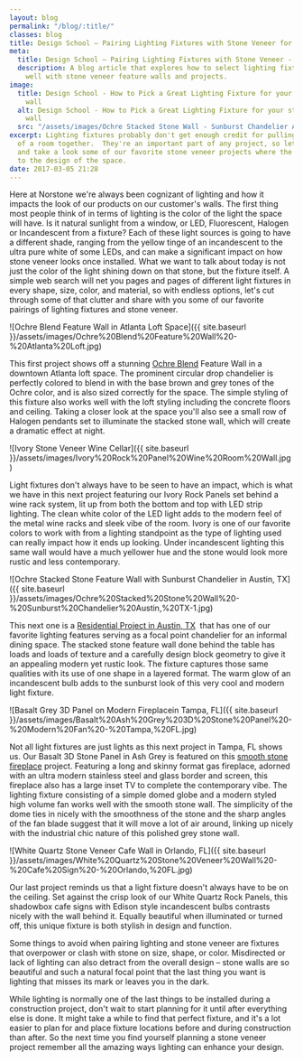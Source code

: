 ```yaml
---
layout: blog
permalink: "/blog/:title/"
classes: blog
title: Design School – Pairing Lighting Fixtures with Stone Veneer for Amazing Results
meta:
  title: Design School – Pairing Lighting Fixtures with Stone Veneer - Norstone Blog
  description: A blog article that explores how to select lighting fixtures that work
    well with stone veneer feature walls and projects.
image:
  title: Design School - How to Pick a Great Lighting Fixture for your stone veneer
    wall
  alt: Design School - How to Pick a Great Lighting Fixture for your stone veneer
    wall
  src: "/assets/images/Ochre Stacked Stone Wall - Sunburst Chandelier Austin, TX.jpg"
excerpt: Lighting fixtures probably don't get enough credit for pulling the design
  of a room together.  They're an important part of any project, so let's explore
  and take a look some of our favorite stone veneer projects where the fixture adds
  to the design of the space.
date: 2017-03-05 21:28
---
```

Here at Norstone we're always been cognizant of lighting and how it impacts the look of our products on our customer's walls. The first thing most people think of in terms of lighting is the color of the light the space will have. Is it natural sunlight from a window, or LED, Fluorescent, Halogen or Incandescent from a fixture? Each of these light sources is going to have a different shade, ranging from the yellow tinge of an incandescent to the ultra pure white of some LEDs, and can make a significant impact on how stone veneer looks once installed. What we want to talk about today is not just the color of the light shining down on that stone, but the fixture itself. A simple web search will net you pages and pages of different light fixtures in every shape, size, color, and material, so with endless options, let's cut through some of that clutter and share with you some of our favorite pairings of lighting fixtures and stone veneer.

![Ochre Blend Feature Wall in Atlanta Loft Space]({{ site.baseurl }}/assets/images/Ochre%20Blend%20Feature%20Wall%20-%20Atlanta%20Loft.jpg)

This first project shows off a stunning [Ochre Blend](https://www.norstoneusa.com/blog/norstone-color-series-designing-ochre-blend/) Feature Wall in a downtown Atlanta loft space. The prominent circular drop chandelier is perfectly colored to blend in with the base brown and grey tones of the Ochre color, and is also sized correctly for the space. The simple styling of this fixture also works well with the loft styling including the concrete floors and ceiling. Taking a closer look at the space you'll also see a small row of Halogen pendants set to illuminate the stacked stone wall, which will create a dramatic effect at night.

![Ivory Stone Veneer Wine Cellar]({{ site.baseurl }}/assets/images/Ivory%20Rock%20Panel%20Wine%20Room%20Wall.jpg)

Light fixtures don't always have to be seen to have an impact, which is what we have in this next project featuring our Ivory Rock Panels set behind a wine rack system, lit up from both the bottom and top with LED strip lighting. The clean white color of the LED light adds to the modern feel of the metal wine racks and sleek vibe of the room. Ivory is one of our favorite colors to work with from a lighting standpoint as the type of lighting used can really impact how it ends up looking. Under incandescent lighting this same wall would have a much yellower hue and the stone would look more rustic and less contemporary.

![Ochre Stacked Stone Feature Wall with Sunburst Chandelier in Austin, TX]({{ site.baseurl }}/assets/images/Ochre%20Stacked%20Stone%20Wall%20-%20Sunburst%20Chandelier%20Austin,%20TX-1.jpg)

This next one is a [Residential Project in Austin, TX](https://www.norstoneusa.com/blog/ochre-ochre-everywhere-in-this-magnificent-austin-tx-modern-home/)  that has one of our favorite lighting features serving as a focal point chandelier for an informal dining space. The stacked stone feature wall done behind the table has loads and loads of texture and a carefully design block geometry to give it an appealing modern yet rustic look. The fixture captures those same qualities with its use of one shape in a layered format. The warm glow of an incandescent bulb adds to the sunburst look of this very cool and modern light fixture.

![Basalt Grey 3D Panel on Modern Fireplacein Tampa, FL]({{ site.baseurl }}/assets/images/Basalt%20Ash%20Grey%203D%20Stone%20Panel%20-%20Modern%20Fan%20-%20Tampa,%20FL.jpg)

Not all light fixtures are just lights as this next project in Tampa, FL shows us. Our Basalt 3D Stone Panel in Ash Grey is featured on this [smooth stone fireplace](https://www.norstoneusa.com/blog/design-trends-when-it-comes-to-stone-smooth-is-in/) project. Featuring a long and skinny format gas fireplace, adorned with an ultra modern stainless steel and glass border and screen, this fireplace also has a large inset TV to complete the contemporary vibe. The lighting fixture consisting of a simple domed globe and a modern styled high volume fan works well with the smooth stone wall. The simplicity of the dome ties in nicely with the smoothness of the stone and the sharp angles of the fan blade suggest that it will move a lot of air around, linking up nicely with the industrial chic nature of this polished grey stone wall.

![White Quartz Stone Veneer Cafe Wall in Orlando, FL]({{ site.baseurl }}/assets/images/White%20Quartz%20Stone%20Veneer%20Wall%20-%20Cafe%20Sign%20-%20Orlando,%20FL.jpg)

Our last project reminds us that a light fixture doesn't always have to be on the ceiling. Set against the crisp look of our White Quartz Rock Panels, this shadowbox cafe signs with Edison style incandescent bulbs contrasts nicely with the wall behind it. Equally beautiful when illuminated or turned off, this unique fixture is both stylish in design and function.

Some things to avoid when pairing lighting and stone veneer are fixtures that overpower or clash with stone on size, shape, or color. Misdirected or lack of lighting can also detract from the overall design – stone walls are so beautiful and such a natural focal point that the last thing you want is lighting that misses its mark or leaves you in the dark.

While lighting is normally one of the last things to be installed during a construction project, don't wait to start planning for it until after everything else is done. It might take a while to find that perfect fixture, and it's a lot easier to plan for and place fixture locations before and during construction than after. So the next time you find yourself planning a stone veneer project remember all the amazing ways lighting can enhance your design.